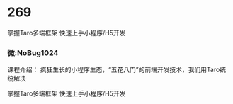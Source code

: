 # 269
掌握Taro多端框架 快速上手小程序/H5开发
### 微:NoBug1024 


课程介绍：
疯狂生长的小程序生态，“五花八门”的前端开发技术，我们用Taro统统解决

掌握Taro多端框架 快速上手小程序/H5开发
